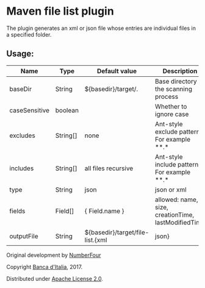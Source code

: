 Maven file list plugin
====

The plugin generates an xml or json file whose entries are individual files in a specified folder.

Usage:
----

| Name          | Type       | Default value                          | Description                                              |
| ------------- | ---------- | -------------------------------------- | -------------------------------------------------------- |
| baseDir       | String     | ${basedir}/target/.                    | Base directory of the scanning process                   |
| caseSensitive | boolean    |                                        | Whether to ignore case                                   |
| excludes      | String\[\] | none                                   | Ant-style exclude pattern. For example \*\*.\*           |
| includes      | String\[\] | all files recursive                    | Ant-style include pattern. For example \*\*.\*           |
| type          | String     | json                                   | json or xml                                              |
| fields        | Field\[\]  | { Field.name }                         | allowed: name, size, creationTime, lastModifiedTime      |
| outputFile    | String     | ${basedir}/target/file-list.{xml|json} | File into which to save the output of the transformation |

Original development by [NumberFour](https://github.com/NumberFour/jscoverage-cobertura-maven-plugin#readme)

Copyright [Banca d'Italia](www.bancaditalia.it), 2017.

Distributed under [Apache License 2.0](http://www.apache.org/licenses/LICENSE-2.0.txt).
